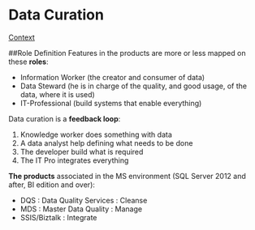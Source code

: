 # Data Curation
[Context](https://github.com/Fleid/SQLSat-Paris-2014---DQS-MDS-PreConf/blob/master/README.md)

##Role Definition
Features in the products are more or less mapped on these **roles**:
- Information Worker (the creator and consumer of data)
- Data Steward (he is in charge of the quality, and good usage, of the data, where it is used)
- IT-Professional (build systems that enable everything)

Data curation is a **feedback loop**:

1. Knowledge worker does something with data
2. A data analyst help defining what needs to be done
3. The developer build what is required
4. The IT Pro integrates everything

**The products** associated in the MS environment (SQL Server 2012 and after, BI edition and over):
- DQS : Data Quality Services : Cleanse
- MDS : Master Data Quality : Manage
- SSIS/Biztalk : Integrate